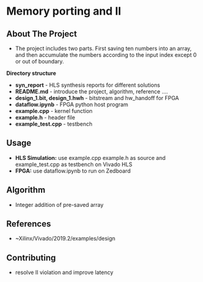 # Memory porting and II







<!-- ABOUT THE PROJECT -->
## About The Project
* The project includes two parts. First saving ten numbers into an array, and then accumulate the numbers according to the input index except 0 or out of boundary.

**Directory structure**
* **syn_report** - HLS synthesis reports for different solutions
* **README.md** - introduce the project, algorithm, reference ....
* **design_1.bit, design_1.hwh** - bitstream and hw_handoff for FPGA
* **dataflow.ipynb** - FPGA python host program 
* **example.cpp** - kernel function
* **example.h** - header file
* **example_test.cpp** - testbench

<!-- USAGE EXAMPLES -->
## Usage
* **HLS Simulation:** use example.cpp example.h as source and example_test.cpp as testbench on Vivado HLS
* **FPGA:** use dataflow.ipynb to run on Zedboard
## Algorithm
* Integer addition of pre-saved array 

## References
* ~Xilinx/Vivado/2019.2/examples/design

<!-- CONTRIBUTING -->
## Contributing
* resolve II violation and improve latency






